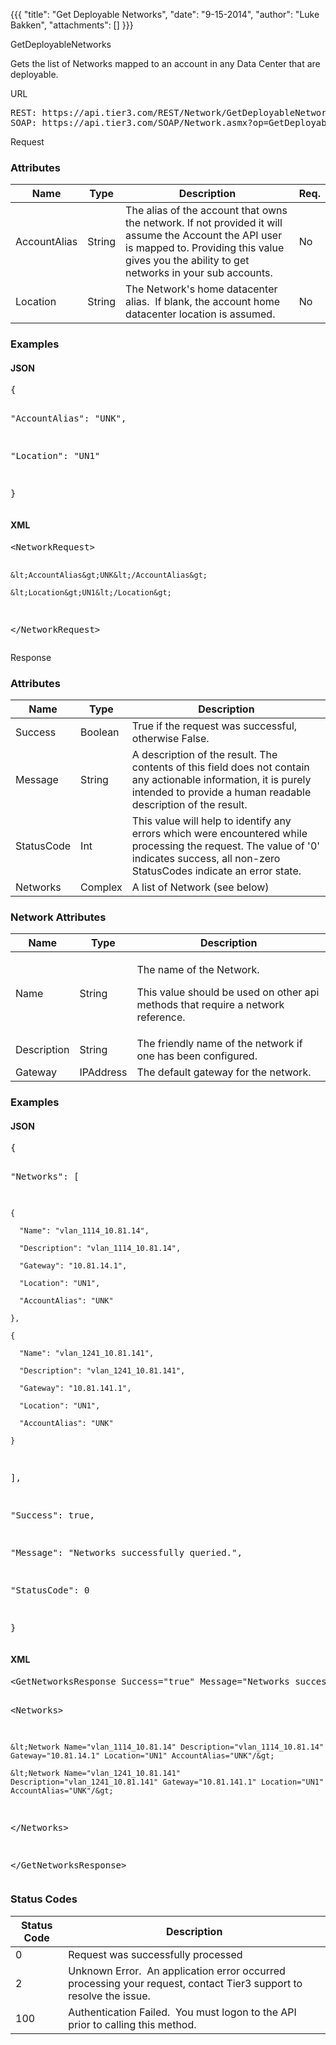 {{{
  "title": "Get Deployable Networks",
  "date": "9-15-2014",
  "author": "Luke Bakken",
  "attachments": []
}}}

GetDeployableNetworks
<p>Gets the list of Networks mapped to an account in any Data Center that are deployable.</p>
URL
<pre>REST: https://api.tier3.com/REST/Network/GetDeployableNetworks/&lt;format&gt;<br />SOAP: https://api.tier3.com/SOAP/Network.asmx?op=GetDeployableNetworks</pre> Request
<h3>Attributes</h3>
<table>
    <thead>
    <tr>
      <th>Name</th>
      <th>Type</th>
      <th>Description</th>
      <th>Req.</th>
    </tr>
  </thead>
  <tbody>
    <tr>
      <td>AccountAlias</td>
      <td>String</td>
      <td>The alias of the account that owns the network. If not provided it will assume the Account the API user is mapped to. Providing this value gives you the ability to get networks in your sub accounts.</td>
      <td>No</td>
    </tr>
    <tr>
      <td>Location</td>
      <td>String</td>
      <td>The Network's home datacenter alias.&nbsp; If blank, the account home datacenter location is assumed.</td>
      <td>No</td>
    </tr>
  </tbody>
</table>
<h3>Examples</h3>
<h4>JSON</h4>
<pre>{

  "AccountAlias": "UNK",

  "Location": "UN1"

}</pre>
<h4>XML</h4>
<pre>&lt;NetworkRequest&gt;

    &lt;AccountAlias&gt;UNK&lt;/AccountAlias&gt;

    &lt;Location&gt;UN1&lt;/Location&gt;

&lt;/NetworkRequest&gt;</pre> Response
<h3>Attributes</h3>
<table>
  <thead>
  <tr>
    <th>Name</th>
    <th>Type</th>
    <th>Description</th>
  </tr>
</thead>
<tbody>
    <tr>
      <td>Success</td>
      <td>Boolean</td>
      <td>True if the request was successful, otherwise False.</td>
    </tr>
    <tr>
      <td>Message</td>
      <td>String</td>
      <td>A description of the result. The contents of this field does not contain any actionable information, it is purely intended to provide a human readable description of the result.</td>
    </tr>
    <tr>
      <td>StatusCode</td>
      <td>Int</td>
      <td>This value will help to identify any errors which were encountered while processing the request. The value of '0' indicates success, all non-zero StatusCodes indicate an error state.</td>
    </tr>
    <tr>
      <td>Networks</td>
      <td>Complex</td>
      <td>A list of Network (see below)</td>
    </tr>
  </tbody>
</table>
<h3>Network Attributes</h3>
<table>
  <thead>
  <tr>
    <th>Name</th>
    <th>Type</th>
    <th>Description</th>
  </tr>
</thead>
<tbody>
    <tr>
      <td>Name</td>
      <td>String</td>
      <td>
        <p>The name of the Network.</p>
        <p>This value should be used on other api methods that require a network reference.</p>
      </td>
    </tr>
    <tr>
      <td>Description</td>
      <td>String</td>
      <td>The friendly name of the network if one has been configured.</td>
    </tr>
    <tr>
      <td>Gateway</td>
      <td>IPAddress</td>
      <td>The default gateway for the network.</td>
    </tr>
  </tbody>
</table>
<h3>Examples</h3>
<h4>JSON</h4>
<pre>{

  "Networks": [

    {

      "Name": "vlan_1114_10.81.14",

      "Description": "vlan_1114_10.81.14",

      "Gateway": "10.81.14.1",

      "Location": "UN1",

      "AccountAlias": "UNK"

    },

    {

      "Name": "vlan_1241_10.81.141",

      "Description": "vlan_1241_10.81.141",

      "Gateway": "10.81.141.1",

      "Location": "UN1",

      "AccountAlias": "UNK"

    }

  ],

  "Success": true,

  "Message": "Networks successfully queried.",

  "StatusCode": 0

}</pre>
<h4>XML</h4>
<pre>&lt;GetNetworksResponse Success="true" Message="Networks successfully queried." StatusCode="0"&gt;

&lt;Networks&gt;

    &lt;Network Name="vlan_1114_10.81.14" Description="vlan_1114_10.81.14" Gateway="10.81.14.1" Location="UN1" AccountAlias="UNK"/&gt;

    &lt;Network Name="vlan_1241_10.81.141" Description="vlan_1241_10.81.141" Gateway="10.81.141.1" Location="UN1" AccountAlias="UNK"/&gt;

&lt;/Networks&gt;

&lt;/GetNetworksResponse&gt;</pre>
<h3>Status Codes</h3>
<table>
    <thead>
  <tr>
    <th>Status Code</th>
    <th>Description</th>
  </tr>
  </thead>
  <tbody>
    <tr>
      <td>0</td>
      <td>Request was successfully processed</td>
    </tr>
    <tr>
      <td>2</td>
      <td>Unknown Error. &nbsp;An application error occurred processing your request, contact Tier3 support to resolve the issue.</td>
    </tr>
    <tr>
      <td>100</td>
      <td>Authentication Failed. &nbsp;You must logon to the API prior to calling this method.</td>
    </tr>
  </tbody>
</table>